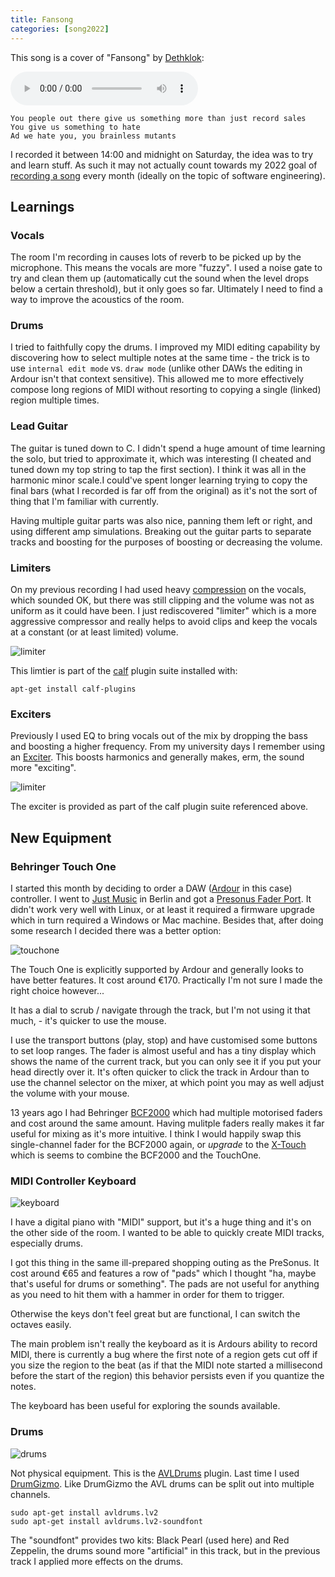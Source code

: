 ```yaml
--- 
title: Fansong
categories: [song2022]
---
```


This song is a cover of "Fansong" by [Dethklok](https://en.wikipedia.org/wiki/Dethklok):

<audio controls src="/audio/fansong.mp3">If you can read this, then your
browser doesn't playback audio, <a href="/audio/fansong.mp3">Download</a></audio>

```
You people out there give us something more than just record sales
You give us something to hate
Ad we hate you, you brainless mutants
```

I recorded it between 14:00 and midnight on Saturday, the idea was to try and
learn stuff. As such it may not actually count towards my 2022 goal of [recording a song](https://www.dantleech.com/blog/2022/01/30/song-testing/) every
month (ideally on the topic of software engineering).

Learnings
---------

### Vocals

The room I'm recording in causes lots of reverb to be picked up by the
microphone. This means the vocals are more "fuzzy". I used a noise gate to try
and clean them up (automatically cut the sound when the level drops below a
certain threshold), but it only goes so far. Ultimately I need to find a way
to improve the acoustics of the room.

### Drums

I tried to faithfully copy the drums. I improved my MIDI editing capability by
discovering how to select multiple notes at the same time - the trick is to use
`internal edit mode` vs. `draw mode` (unlike other DAWs the editing in Ardour
isn't that context sensitive). This allowed me to more effectively compose
long regions of MIDI without resorting to copying a single (linked) region
multiple times.

### Lead Guitar

The guitar is tuned down to C. I didn't spend a huge amount of time learning
the solo, but tried to approximate it, which was interesting (I cheated and
tuned down my top string to tap the first section). I think it was all in
the harmonic minor scale.I could've spent longer learning trying to copy
the final bars (what I recorded is far off from the original) as it's not the
sort of thing that I'm familiar with currently.

Having multiple guitar parts was also nice, panning them left or right, and
using different amp simulations. Breaking out the guitar parts to separate
tracks and boosting for the purposes of boosting or decreasing the volume.

### Limiters

On my previous recording I had used heavy
[compression](https://en.wikipedia.org/wiki/Dynamic_range_compression) on the vocals, which
sounded OK, but there was still clipping and the volume was not as uniform as
it could have been. I just rediscovered "limiter" which is a more aggressive
compressor and really helps to avoid clips and keep the vocals at a constant
(or at least limited) volume.

![limiter](/images/2022-02-13/limiter.png)

This limtier is part of the [calf](https://calf-studio-gear.org/) plugin suite installed with:

```
apt-get install calf-plugins
```

### Exciters

Previously I used EQ to bring vocals out of the mix by dropping the bass and
boosting a higher frequency. From my university days I remember using an
[Exciter](https://en.wikipedia.org/wiki/Exciter_(effect)). This boosts
harmonics and generally makes, erm, the sound more "exciting". 

![limiter](/images/2022-02-13/exciter.png)

The exciter is provided as part of the calf plugin suite referenced above.

New Equipment
-------------

### Behringer Touch One

I started this month by deciding to order a DAW
([Ardour](https://www.ardour.org) in this case) controller. I went to [Just
Music](https://www.justmusic.de/en) in Berlin and got a [Presonus Fader
Port](https://www.presonus.com/products/faderport). It didn't work very well
with Linux, or at least it required a firmware upgrade which in turn required
a Windows or Mac machine. Besides that, after doing some research I decided
there was a better option:

![touchone](/images/2022-02-13/touchone.jpg)

The Touch One is explicitly supported by Ardour and generally looks to have
better features. It cost around €170. Practically I'm not sure I made the
right choice however...

It has a dial to scrub / navigate through the track,
but I'm not using it that much, - it's quicker to use the mouse. 

I use the transport buttons (play, stop) and have customised some buttons to
set loop ranges. The fader is almost useful and has a tiny display which shows
the name of the current track, but you can only see it if you put your head
directly over it. It's often quicker to click the track in Ardour than to use
the channel selector on the mixer, at which point you may as well adjust the
volume with your mouse.

13 years ago I had Behringer
[BCF2000](https://www.behringer.com/product.html?modelCode=P0246) which had
multiple motorised faders and cost around the same amount. Having mulitple
faders really makes it far useful for mixing as it's more intuitive. I think I
would happily swap this single-channel fader for the BCF2000 again, or
_upgrade_ to the
[X-Touch](https://www.behringer.com/product.html?modelCode=P0B1X) which is
seems to combine the BCF2000 and the TouchOne.

### MIDI Controller Keyboard

![keyboard](/images/2022-02-13/midikeyboard.jpg)

I have a digital piano with "MIDI" support, but it's a huge thing and it's on
the other side of the room. I wanted to be able to quickly create MIDI tracks,
especially drums.

I got this thing in the same ill-prepared shopping outing as the PreSonus. It
cost around €65 and features a row of "pads" which I thought "ha, maybe that's
useful for drums or something". The pads are not useful for anything as you
need to hit them with a hammer in order for them to trigger.

Otherwise the keys don't feel great but are functional, I can switch the
octaves easily.

The main problem isn't really the keyboard as it is Ardours ability to record
MIDI, there is currently a bug where the first note of a region gets cut off
if you size the region to the beat (as if that the MIDI note started a
millisecond before the start of the region) this behavior persists even if you
quantize the notes.

The keyboard has been useful for exploring the sounds available.

### Drums

![drums](/images/2022-02-13/drums.jpg)

Not physical equipment. This is the
[AVLDrums](https://x42-plugins.com/x42/x42-avldrums) plugin. Last time I used
[DrumGizmo](https://drumgizmo.org/wiki/doku.php). Like DrumGizmo the AVL drums
can be split out into multiple channels.

```
sudo apt-get install avldrums.lv2
sudo apt-get install avldrums.lv2-soundfont
```

The "soundfont" provides two kits: Black Pearl (used here) and Red Zeppelin,
the drums sound more "artificial" in this track, but in the previous track I
applied more effects on the drums.
